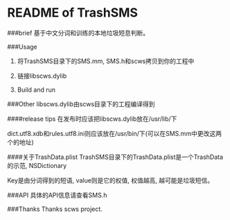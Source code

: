 README of TrashSMS
===============

###brief
基于中文分词和训练的本地垃圾短息判断。

###Usage
1. 将TrashSMS目录下的SMS.mm, SMS.h和scws拷贝到你的工程中

2. 链接libscws.dylib

3. Build and run

###Other
libscws.dylib由scws目录下的工程编译得到

####release tips
在发布时应该把libscws.dylib放在/usr/lib/下

dict.utf8.xdb和rules.utf8.ini则应该放在/usr/bin/下(可以在SMS.mm中更改这两个的地址)

####关于TrashData.plist
TrashSMS目录下的TrashData.plist是一个TrashData的示范, NSDictionary

Key是由分词得到的短语, value则是它的权值, 权值越高, 越可能是垃圾短信。

###API
具体的API信息请查看SMS.h

###Thanks
Thanks scws project. 